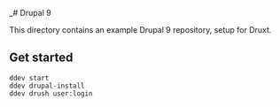 _# Drupal 9

This directory contains an example Drupal 9 repository, setup for Druxt.

## Get started

```
ddev start
ddev drupal-install
ddev drush user:login
```
